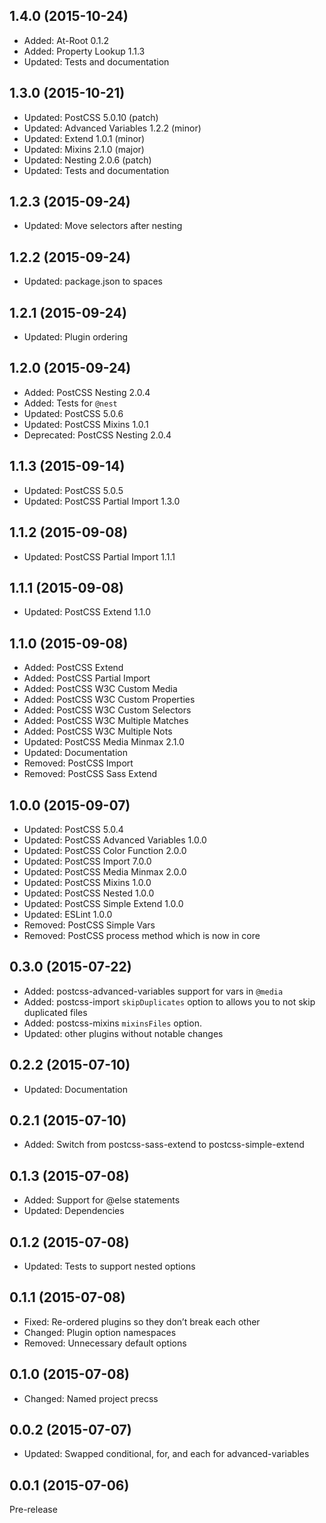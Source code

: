 ## 1.4.0 (2015-10-24)

- Added: At-Root 0.1.2
- Added: Property Lookup 1.1.3
- Updated: Tests and documentation

## 1.3.0 (2015-10-21)

- Updated: PostCSS 5.0.10 (patch)
- Updated: Advanced Variables 1.2.2 (minor)
- Updated: Extend 1.0.1 (minor)
- Updated: Mixins 2.1.0 (major)
- Updated: Nesting 2.0.6 (patch)
- Updated: Tests and documentation

## 1.2.3 (2015-09-24)

- Updated: Move selectors after nesting

## 1.2.2 (2015-09-24)

- Updated: package.json to spaces

## 1.2.1 (2015-09-24)

- Updated: Plugin ordering

## 1.2.0 (2015-09-24)

- Added: PostCSS Nesting 2.0.4
- Added: Tests for `@nest`
- Updated: PostCSS 5.0.6
- Updated: PostCSS Mixins 1.0.1
- Deprecated: PostCSS Nesting 2.0.4

## 1.1.3 (2015-09-14)

- Updated: PostCSS 5.0.5
- Updated: PostCSS Partial Import 1.3.0

## 1.1.2 (2015-09-08)

- Updated: PostCSS Partial Import 1.1.1

## 1.1.1 (2015-09-08)

- Updated: PostCSS Extend 1.1.0

## 1.1.0 (2015-09-08)

- Added: PostCSS Extend
- Added: PostCSS Partial Import
- Added: PostCSS W3C Custom Media
- Added: PostCSS W3C Custom Properties
- Added: PostCSS W3C Custom Selectors
- Added: PostCSS W3C Multiple Matches
- Added: PostCSS W3C Multiple Nots
- Updated: PostCSS Media Minmax 2.1.0
- Updated: Documentation
- Removed: PostCSS Import
- Removed: PostCSS Sass Extend

## 1.0.0 (2015-09-07)

- Updated: PostCSS 5.0.4
- Updated: PostCSS Advanced Variables 1.0.0
- Updated: PostCSS Color Function 2.0.0
- Updated: PostCSS Import 7.0.0
- Updated: PostCSS Media Minmax 2.0.0
- Updated: PostCSS Mixins 1.0.0
- Updated: PostCSS Nested 1.0.0
- Updated: PostCSS Simple Extend 1.0.0
- Updated: ESLint 1.0.0
- Removed: PostCSS Simple Vars
- Removed: PostCSS process method which is now in core

## 0.3.0 (2015-07-22)

- Added: postcss-advanced-variables support for vars in `@media`
- Added: postcss-import `skipDuplicates` option to allows you to not skip duplicated files
- Added: postcss-mixins `mixinsFiles` option.
- Updated: other plugins without notable changes

## 0.2.2 (2015-07-10)

- Updated: Documentation

## 0.2.1 (2015-07-10)

- Added: Switch from postcss-sass-extend to postcss-simple-extend

## 0.1.3 (2015-07-08)

- Added: Support for @else statements
- Updated: Dependencies

## 0.1.2 (2015-07-08)

- Updated: Tests to support nested options

## 0.1.1 (2015-07-08)

- Fixed: Re-ordered plugins so they don’t break each other
- Changed: Plugin option namespaces
- Removed: Unnecessary default options

## 0.1.0 (2015-07-08)

- Changed: Named project precss

## 0.0.2 (2015-07-07)

- Updated: Swapped conditional, for, and each for advanced-variables

## 0.0.1 (2015-07-06)

Pre-release
